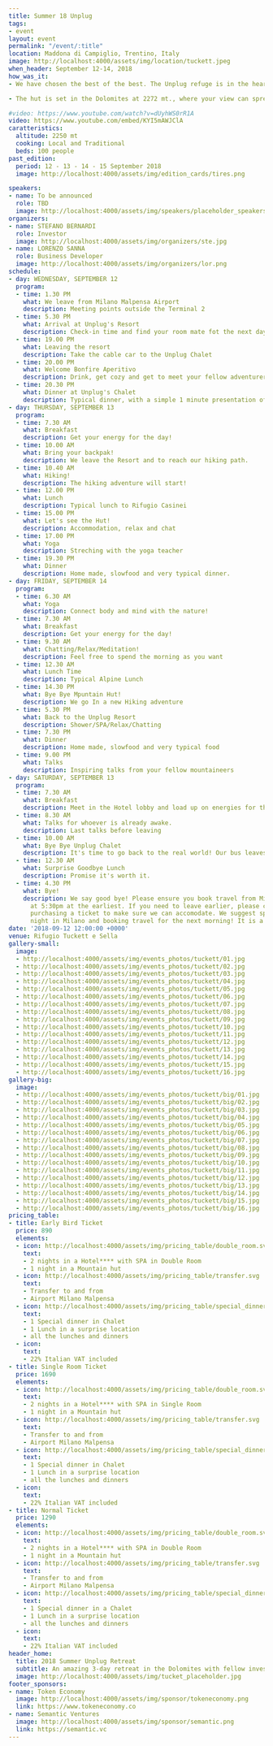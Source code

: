 ```yaml
---
title: Summer 18 Unplug
tags:
- event
layout: event
permalink: "/event/:title"
location: Maddona di Campiglio, Trentino, Italy
image: http://localhost:4000/assets/img/location/tuckett.jpeg
when_header: September 12-14, 2018
how_was_it:
- We have chosen the best of the best. The Unplug refuge is in the heart of Brenta Dolomites, grandiose mountains in the north part of Trentino. It is an occasion to really deeply connect with fellow entrepreneurs and investors, but most of all to feel the pull of nature, enjoying the silence and solitude that you can only get by being in the middle of the mountains.

- The hut is set in the Dolomites at 2272 mt., where your view can spread above the neighboring mountains and you can't hear a sound other than animals. The location maintains the typical character of alpine refuge, with basic-wood accommodations, intense food experience and cozy atmosphere.

#video: https://www.youtube.com/watch?v=dUyhWS0rR1A
video: https://www.youtube.com/embed/KYI5mAWJClA
caratteristics:
  altitude: 2250 mt
  cooking: Local and Traditional
  beds: 100 people
past_edition:
  period: 12 - 13 - 14 - 15 September 2018
  image: http://localhost:4000/assets/img/edition_cards/tires.png

speakers:
- name: To be announced
  role: TBD
  image: http://localhost:4000/assets/img/speakers/placeholder_speakers.jpg
organizers:
- name: STEFANO BERNARDI
  role: Investor
  image: http://localhost:4000/assets/img/organizers/ste.jpg
- name: LORENZO SANNA
  role: Business Developer
  image: http://localhost:4000/assets/img/organizers/lor.png
schedule:
- day: WEDNESDAY, SEPTEMBER 12
  program:
  - time: 1.30 PM
    what: We leave from Milano Malpensa Airport
    description: Meeting points outside the Terminal 2
  - time: 5.30 PM
    what: Arrival at Unplug's Resort
    description: Check-in time and find your room mate fot the next days!
  - time: 19.00 PM
    what: Leaving the resort
    description: Take the cable car to the Unplug Chalet
  - time: 20.00 PM
    what: Welcome Bonfire Aperitivo
    description: Drink, get cozy and get to meet your fellow adventurers.
  - time: 20.30 PM
    what: Dinner at Unplug's Chalet
    description: Typical dinner, with a simple 1 minute presentation of each guest.
- day: THURSDAY, SEPTEMBER 13
  program:
  - time: 7.30 AM
    what: Breakfast
    description: Get your energy for the day!
  - time: 10.00 AM
    what: Bring your backpak!
    description: We leave the Resort and to reach our hiking path.
  - time: 10.40 AM
    what: Hiking!
    description: The hiking adventure will start!
  - time: 12.00 PM
    what: Lunch
    description: Typical lunch to Rifugio Casinei
  - time: 15.00 PM
    what: Let's see the Hut!
    description: Accommodation, relax and chat
  - time: 17.00 PM
    what: Yoga
    description: Streching with the yoga teacher
  - time: 19.30 PM
    what: Dinner
    description: Home made, slowfood and very typical dinner.
- day: FRIDAY, SEPTEMBER 14
  program:
  - time: 6.30 AM
    what: Yoga
    description: Connect body and mind with the nature!
  - time: 7.30 AM
    what: Breakfast
    description: Get your energy for the day!
  - time: 9.30 AM
    what: Chatting/Relax/Meditation!
    description: Feel free to spend the morning as you want
  - time: 12.30 AM
    what: Lunch Time
    description: Typical Alpine Lunch
  - time: 14.30 PM
    what: Bye Bye Mpuntain Hut!
    description: We go In a new Hiking adventure
  - time: 5.30 PM
    what: Back to the Unplug Resort
    description: Shower/SPA/Relax/Chatting
  - time: 7.30 PM
    what: Dinner
    description: Home made, slowfood and very typical food
  - time: 9.00 PM
    what: Talks
    description: Inspiring talks from your fellow mountaineers
- day: SATURDAY, SEPTEMBER 13
  program:
  - time: 7.30 AM
    what: Breakfast
    description: Meet in the Hotel lobby and load up on energies for the day.
  - time: 8.30 AM
    what: Talks for whoever is already awake.
    description: Last talks before leaving
  - time: 10.00 AM
    what: Bye Bye Unplug Chalet
    description: It's time to go back to the real world! Our bus leaves now.
  - time: 12.30 AM
    what: Surprise Goodbye Lunch
    description: Promise it's worth it.
  - time: 4.30 PM
    what: Bye!
    description: We say good bye! Please ensure you book travel from Milano Malpensa Airport
      at 5:30pm at the earliest. If you need to leave earlier, please contact us before
      purchasing a ticket to make sure we can accomodate. We suggest spending the
      night in Milano and booking travel for the next morning! It is a stunning city.
date: '2018-09-12 12:00:00 +0000'
venue: Rifugio Tuckett e Sella
gallery-small:
  image:
  - http://localhost:4000/assets/img/events_photos/tuckett/01.jpg
  - http://localhost:4000/assets/img/events_photos/tuckett/02.jpg
  - http://localhost:4000/assets/img/events_photos/tuckett/03.jpg
  - http://localhost:4000/assets/img/events_photos/tuckett/04.jpg
  - http://localhost:4000/assets/img/events_photos/tuckett/05.jpg
  - http://localhost:4000/assets/img/events_photos/tuckett/06.jpg
  - http://localhost:4000/assets/img/events_photos/tuckett/07.jpg
  - http://localhost:4000/assets/img/events_photos/tuckett/08.jpg
  - http://localhost:4000/assets/img/events_photos/tuckett/09.jpg
  - http://localhost:4000/assets/img/events_photos/tuckett/10.jpg
  - http://localhost:4000/assets/img/events_photos/tuckett/11.jpg
  - http://localhost:4000/assets/img/events_photos/tuckett/12.jpg
  - http://localhost:4000/assets/img/events_photos/tuckett/13.jpg
  - http://localhost:4000/assets/img/events_photos/tuckett/14.jpg
  - http://localhost:4000/assets/img/events_photos/tuckett/15.jpg
  - http://localhost:4000/assets/img/events_photos/tuckett/16.jpg
gallery-big:
  image:
  - http://localhost:4000/assets/img/events_photos/tuckett/big/01.jpg
  - http://localhost:4000/assets/img/events_photos/tuckett/big/02.jpg
  - http://localhost:4000/assets/img/events_photos/tuckett/big/03.jpg
  - http://localhost:4000/assets/img/events_photos/tuckett/big/04.jpg
  - http://localhost:4000/assets/img/events_photos/tuckett/big/05.jpg
  - http://localhost:4000/assets/img/events_photos/tuckett/big/06.jpg
  - http://localhost:4000/assets/img/events_photos/tuckett/big/07.jpg
  - http://localhost:4000/assets/img/events_photos/tuckett/big/08.jpg
  - http://localhost:4000/assets/img/events_photos/tuckett/big/09.jpg
  - http://localhost:4000/assets/img/events_photos/tuckett/big/10.jpg
  - http://localhost:4000/assets/img/events_photos/tuckett/big/11.jpg
  - http://localhost:4000/assets/img/events_photos/tuckett/big/12.jpg
  - http://localhost:4000/assets/img/events_photos/tuckett/big/13.jpg
  - http://localhost:4000/assets/img/events_photos/tuckett/big/14.jpg
  - http://localhost:4000/assets/img/events_photos/tuckett/big/15.jpg
  - http://localhost:4000/assets/img/events_photos/tuckett/big/16.jpg
pricing_table:
- title: Early Bird Ticket
  price: 890
  elements:
  - icon: http://localhost:4000/assets/img/pricing_table/double_room.svg
    text:
    - 2 nights in a Hotel**** with SPA in Double Room 
    - 1 night in a Mountain hut
  - icon: http://localhost:4000/assets/img/pricing_table/transfer.svg
    text:
    - Transfer to and from
    - Airport Milano Malpensa
  - icon: http://localhost:4000/assets/img/pricing_table/special_dinner.svg
    text:
    - 1 Special dinner in Chalet
    - 1 Lunch in a surprise location
    - all the lunches and dinners
  - icon: 
    text:
    - 22% Italian VAT included
- title: Single Room Ticket
  price: 1690
  elements:
  - icon: http://localhost:4000/assets/img/pricing_table/double_room.svg
    text:
    - 2 nights in a Hotel**** with SPA in Single Room 
    - 1 night in a Mountain hut
  - icon: http://localhost:4000/assets/img/pricing_table/transfer.svg
    text:
    - Transfer to and from
    - Airport Milano Malpensa
  - icon: http://localhost:4000/assets/img/pricing_table/special_dinner.svg
    text:
    - 1 Special dinner in Chalet
    - 1 Lunch in a surprise location
    - all the lunches and dinners
  - icon: 
    text:
    - 22% Italian VAT included
- title: Normal Ticket
  price: 1290
  elements:
  - icon: http://localhost:4000/assets/img/pricing_table/double_room.svg
    text:
    - 2 nights in a Hotel**** with SPA in Double Room 
    - 1 night in a Mountain hut
  - icon: http://localhost:4000/assets/img/pricing_table/transfer.svg
    text:
    - Transfer to and from
    - Airport Milano Malpensa
  - icon: http://localhost:4000/assets/img/pricing_table/special_dinner.svg
    text:
    - 1 Special dinner in a Chalet
    - 1 Lunch in a surprise location
    - all the lunches and dinners
  - icon: 
    text:
    - 22% Italian VAT included
header_home:
  title: 2018 Summer Unplug Retreat
  subtitle: An amazing 3-day retreat in the Dolomites with fellow investors and entrepreneurs
  image: http://localhost:4000/assets/img/tucket_placeholder.jpg
footer_sponsors:
- name: Token Economy
  image: http://localhost:4000/assets/img/sponsor/tokeneconomy.png
  link: https://www.tokeneconomy.co
- name: Semantic Ventures
  image: http://localhost:4000/assets/img/sponsor/semantic.png
  link: https://semantic.vc
---
```


